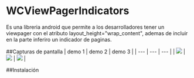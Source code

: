 # WCViewPagerIndicators
Es una libreria android que permite a los desarrolladores tener un viewpager con el atributo layout_height="wrap_content", ademas  de incluir en la parte inferiro un indicador de paginas.

##Capturas de pantalla
| demo 1 | demo 2 | demo 3 |
| --- | --- | --- |
| ![](https://cloud.githubusercontent.com/assets/15864336/23829170/144e0a5a-06b8-11e7-86d5-f7c787eb7678.png) | ![](https://cloud.githubusercontent.com/assets/15864336/23829171/14816774-06b8-11e7-8c20-e4c64f2dfb3b.png) | ![](https://cloud.githubusercontent.com/assets/15864336/23829172/14863d58-06b8-11e7-9e51-dd3793528bc7.png) |

##Instalación



